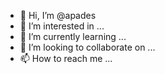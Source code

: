 - 👋 Hi, I’m @apades
- 👀 I’m interested in ...
- 🌱 I’m currently learning ...
- 💞️ I’m looking to collaborate on ...
- 📫 How to reach me ...

<!---
apades/apades is a ✨ special ✨ repository because its `README.md` (this file) appears on your GitHub profile.
You can click the Preview link to take a look at your changes.
--->
